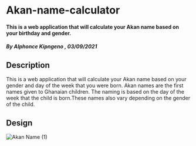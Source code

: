 # Akan-name-calculator
#### This is a web application that will calculate your Akan name based on your birthday and gender.
##### By Alphonce Kipngeno , 03/09/2021
## Description
This is a web application that will calculate your Akan name based on your gender and day of the week that you were born. Akan names are the first names given to Ghanaian children. The naming is based on the day of the week that the child is born.These names also vary depending on the gender of the child.
## Design
![Akan Name (1)](https://user-images.githubusercontent.com/87495436/132045365-f698de3c-2485-48cb-8f04-25c50c078660.png)


